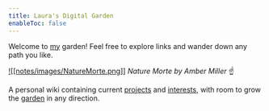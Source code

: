 ```yaml
---
title: Laura's Digital Garden
enableToc: false
---
```


Welcome to [my](notes/basic/Laura.md) garden! Feel free to explore links and wander down any path you like. 

[![[notes/images/NatureMorte.png]]](https://leighmillera.wixsite.com/mysite/current-work?pgid=juy7g6jl-0fa06952-8c4a-4db6-8a5f-5067b2e42819)
*Nature Morte by Amber Miller* ☝️

A personal wiki containing current [projects](notes/RTLSDR/RTL-SDR-Antennna-Design.md) and [interests](notes/aviation/ION-Propulsion.md), with room to grow the [garden](notes/basic/why-garden.md) in any direction.

